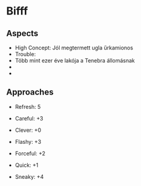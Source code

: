 Bifff
=======

Aspects
------
* High Concept: Jól megtermett ugla űrkamionos
* Trouble: 
* Több mint ezer éve lakója a Tenebra állomásnak
* 
* 

Approaches
------
* Refresh: 5

* Careful: +3
* Clever: +0
* Flashy: +3
* Forceful: +2
* Quick: +1
* Sneaky: +4
